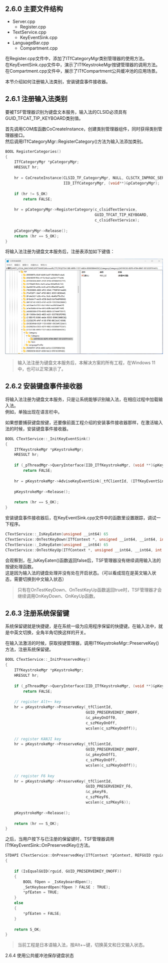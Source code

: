 ## 2.6.0 主要文件结构

- Server.cpp
  - Register.cpp
- TextService.cpp
  - KeyEventSink.cpp
- LanguageBar.cpp
  - Compartment.cpp

在Register.cpp文件中，添加了ITfCategoryMgr类别管理器的使用方法。<br/>
在KeyEventSink.cpp文件中，演示了ITfKeystrokeMgr按键管理器的调用方法。<br/>
在Compartment.cpp文件中，展示了ITfCompartment公共缓冲池的应用场景。

本节介绍如何注册输入法类别，安装键盘事件接收器。

## 2.6.1 注册输入法类别

要被TSF管理器识别为键盘文本服务，输入法的CLSID必须具有GUID_TFCAT_TIP_KEYBOARD类别值。

首先调用COM库函数CoCreateInstance，创建类别管理器组件，同时获得类别管理器接口。<br/>
然后调用ITfCategoryMgr::RegisterCategory()方法为输入法添加类别。

```C++
BOOL RegisterCategories()
{
    ITfCategoryMgr *pCategoryMgr;
    HRESULT hr;

    hr = CoCreateInstance(CLSID_TF_CategoryMgr, NULL, CLSCTX_INPROC_SERVER, 
                          IID_ITfCategoryMgr, (void**)&pCategoryMgr);

    if (hr != S_OK)
        return FALSE;

    hr = pCategoryMgr->RegisterCategory(c_clsidTextService,
                                        GUID_TFCAT_TIP_KEYBOARD, 
                                        c_clsidTextService);

    pCategoryMgr->Release();
    return (hr == S_OK);
}
```

将输入法注册为键盘文本服务后，注册表添加如下键值：

![Category](img/Category.png)

>输入法注册为键盘文本服务后，本解决方案的所有工程，在Windows 11中，也可以正常演示了。

## 2.6.2 安装键盘事件接收器

将输入法注册为键盘文本服务，只是让系统能够识别输入法，在相应过程中加载输入法。<br/>
例如，单独出现在语言栏中。

如果想要捕获键盘按键，还要像前面工程介绍的安装事件接收器那样，在激活输入法的时候，安装键盘事件接收器。

```C++
BOOL CTextService::_InitKeyEventSink()
{
    ITfKeystrokeMgr *pKeystrokeMgr;
    HRESULT hr;

    if (_pThreadMgr->QueryInterface(IID_ITfKeystrokeMgr, (void **)&pKeystrokeMgr) != S_OK)
        return FALSE;

    hr = pKeystrokeMgr->AdviseKeyEventSink(_tfClientId, (ITfKeyEventSink *)this, TRUE);

    pKeystrokeMgr->Release();

    return (hr == S_OK);
}
```

安装键盘事件接收器后，在KeyEventSink.cpp文件中的函数里设置跟踪，调试一下程序。

```C++
CTextService::_IsKeyEaten(unsigned __int64) 65
CTextService::OnTestKeyDown(ITfContext *, unsigned __int64, __int64, int *) 0
CTextService::_IsKeyEaten(unsigned __int64) 65
CTextService::OnTestKeyUp(ITfContext *, unsigned __int64, __int64, int *) 0
```

会观察到，在_IsKeyEaten()函数返回false后，TSF管理器没有继续调用输入法的按键处理函数。<br/>
这是因为输入法的键盘处理并没有处在开启状态。（可以看成现在是英文输入状态，需要切换到中文输入状态）

>只有在OnTestKeyDown、OnTestKeyUp函数返回true时，TSF管理器才会继续调用OnKeyDown、OnKeyUp函数。

## 2.6.3 注册系统保留键

系统保留键就是快捷键，是在系统一级为应用程序保留的快捷键。在输入法中，就是中英文切换，全角半角切换这样的开关。

在输入法激活的时候，获取按键管理器，调用ITfKeystrokeMgr::PreserveKey()方法，注册系统保留键。

```C++
BOOL CTextService::_InitPreservedKey()
{
    ITfKeystrokeMgr *pKeystrokeMgr;
    HRESULT hr;

    if (_pThreadMgr->QueryInterface(IID_ITfKeystrokeMgr, (void **)&pKeystrokeMgr) != S_OK)
        return FALSE;

    // register Alt+~ key
    hr = pKeystrokeMgr->PreserveKey(_tfClientId, 
                                    GUID_PRESERVEDKEY_ONOFF,
                                    &c_pkeyOnOff0,
                                    c_szPKeyOnOff,
                                    wcslen(c_szPKeyOnOff));

    // register KANJI key
    hr = pKeystrokeMgr->PreserveKey(_tfClientId, 
                                    GUID_PRESERVEDKEY_ONOFF,
                                    &c_pkeyOnOff1,
                                    c_szPKeyOnOff,
                                    wcslen(c_szPKeyOnOff));

    // register F6 key
    hr = pKeystrokeMgr->PreserveKey(_tfClientId, 
                                    GUID_PRESERVEDKEY_F6,
                                    &c_pkeyF6,
                                    c_szPKeyF6,
                                    wcslen(c_szPKeyF6));

    pKeystrokeMgr->Release();

    return (hr == S_OK);
}
```

之后，当用户按下与已注册的保留键时，TSF管理器调用ITfKeyEventSink::OnPreservedKey()方法。

```C++
STDAPI CTextService::OnPreservedKey(ITfContext *pContext, REFGUID rguid, BOOL *pfEaten)
{

    if (IsEqualGUID(rguid, GUID_PRESERVEDKEY_ONOFF))
    {
        BOOL fOpen = _IsKeyboardOpen();
        _SetKeyboardOpen(fOpen ? FALSE : TRUE);
        *pfEaten = TRUE;
    }
    else
    {
        *pfEaten = FALSE;
    }

    return S_OK;
}
```

>当前工程是日本语输入法，按Alt+~键，切换英文和日文输入状态。

2.6.4 使用公共缓冲池保存键盘状态
